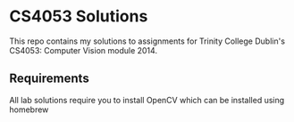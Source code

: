 CS4053 Solutions
================

This repo contains my solutions to assignments for Trinity College Dublin's CS4053: Computer Vision
module 2014.

## Requirements

All lab solutions require you to install OpenCV which can be installed using homebrew